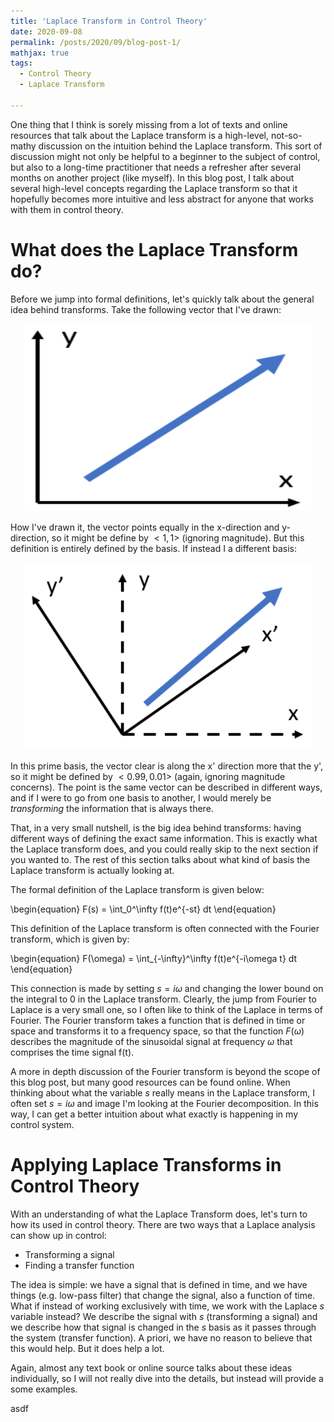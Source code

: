 ```yaml
---
title: 'Laplace Transform in Control Theory'
date: 2020-09-08
permalink: /posts/2020/09/blog-post-1/
mathjax: true
tags:
  - Control Theory
  - Laplace Transform

---
```


One thing that I think is sorely missing from a lot of texts and online resources that talk about the Laplace transform is a high-level, not-so-mathy discussion on the intuition behind the Laplace transform. This sort of discussion might not only be helpful to a beginner to the subject of control, but also to a long-time practitioner that needs a refresher after several months on another project (like myself). In this blog post, I talk about several high-level concepts regarding the Laplace transform so that it hopefully becomes more intuitive and less abstract for anyone that works with them in control theory.

What does the Laplace Transform do?
===

Before we jump into formal definitions, let's quickly talk about the general idea behind transforms. Take the following vector that I've drawn:

<p align="center">
  <img width="460" height="300" src="/images/blog_pics/2020/LaplaceTransform/vector1.png">
</p>

How I've drawn it, the vector points equally in the x-direction and y-direction, so it might be define by $<1,1>$ (ignoring magnitude). But this definition is entirely defined by the basis. If instead I a different basis:

<p align="center">
  <img width="460" height="300" src="/images/blog_pics/2020/LaplaceTransform/vector2.png">
</p>

In this prime basis, the vector clear is along the x' direction more that the y', so it might be defined by $<0.99,0.01>$ (again, ignoring magnitude concerns). The point is the same vector can be described in different ways, and if I were to go from one basis to another, I would merely be _transforming_ the information that is always there.

That, in a very small nutshell, is the big idea behind transforms: having different ways of defining the exact same information. This is exactly what the Laplace transform does, and you could really skip to the next section if you wanted to. The rest of this section talks about what kind of basis the Laplace transform is actually looking at.

The formal definition of the Laplace transform is given below:

\begin{equation}
F(s) = \int_0^\infty f(t)e^{-st} dt
\end{equation}

This definition of the Laplace transform is often connected with the Fourier transform, which is given by:

\begin{equation}
F(\omega) = \int_{-\infty}^\infty f(t)e^{-i\omega t} dt
\end{equation}

This connection is made by setting $s=i\omega$ and changing the lower bound on the integral to $0$ in the Laplace transform. Clearly, the jump from Fourier to Laplace is a very small one, so I often like to think of the Laplace in terms of Fourier. The Fourier transform takes a function that is defined in time or space and transforms it to a frequency space, so that the function $F(\omega)$ describes the magnitude of the sinusoidal signal at frequency $\omega$ that comprises the time signal f(t).

A more in depth discussion of the Fourier transform is beyond the scope of this blog post, but many good resources can be found online. When thinking about what the variable $s$ really means in the Laplace transform, I often set $s=i\omega$ and image I'm looking at the Fourier decomposition. In this way, I can get a better intuition about what exactly is happening in my control system.

Applying Laplace Transforms in Control Theory
===

With an understanding of what the Laplace Transform does, let's turn to how its used in control theory. There are two ways that a Laplace analysis can show up in control:
- Transforming a signal
- Finding a transfer function

The idea is simple: we have a signal that is defined in time, and we have things (e.g. low-pass filter) that change the signal, also a function of time. What if instead of working exclusively with time, we work with the Laplace $s$ variable instead? We describe the signal with $s$ (transforming a signal) and we describe how that signal is changed in the $s$ basis as it passes through the system (transfer function). A priori, we have no reason to believe that this would help. But it does help a lot.

Again, almost any text book or online source talks about these ideas individually, so I will not really dive into the details, but instead will provide a some examples.




<!-- \begin{equation}
\ddot{r} = 
\begin{bmatrix}
0 \\\\
0 \\
-g
\end{bmatrix} + 
R
\begin{pmatrix}
\displaylines{
0 \\\
0 \\\\
\Sigma F_i/m}
\end{pmatrix}
\end{equation} -->


asdf